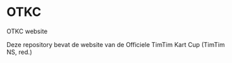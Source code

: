 # OTKC
OTKC website

Deze repository bevat de website van de Officiele TimTim Kart Cup (TimTim NS, red.)
